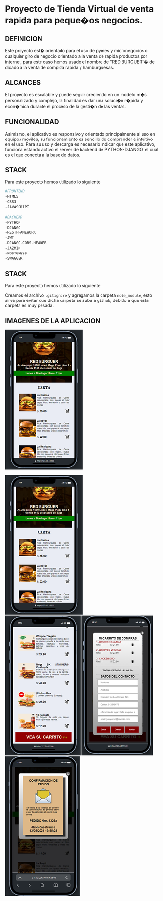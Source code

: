 # Proyecto de Tienda Virtual de venta rapida para peque�os negocios.

## DEFINICION
Este proyecto est� orientado para el uso de pymes y micronegocios o cualquier giro de negocio orientado a la venta de rapida productos por internet, para este caso hemos usado el nombre de "RED BURGUER"� de dicado a la venta de compida rapida y hamburguesas.

## ALCANCES

El proyecto es escalable y puede seguir creciendo en un modelo m�s personalizado y complejo, la finalidad es dar una soluci�n r�pida y econ�mica durante el proceso de la gesti�n de las ventas. 

## FUNCIONALIDAD
Asimismo, el aplicativo es responsivo y orientado principalmente al uso en equipos moviles, su funcionamiento es sencillo de comprender e intuitivo en el uso.
Para su uso y descarga es necesario indicar que este aplicativo, funciona estando activo el server de backend de PYTHON-DJANGO, el cual es el que conecta a la base de datos.

## STACK
Para este proyecto hemos utilizado lo siguiente .

```bash
#FRONTEND
-HTML5
-CSS3
-JAVASCRIPT

#BACKEND
-PYTHON
-DJANGO
-RESTFRAMEWORK
-JWT
-DJANGO-CORS-HEADER
-JAZMIN
-POSTGRESS
-SWAGGER
```

## STACK
Para este proyecto hemos utilizado lo siguiente .


Creamos el archivo `.gitignore` y agregamos la carpeta `node_module`, esto sirve para evitar que dicha carpeta se suba a `github`, debido a que esta carpeta es muy pesada.

## IMAGENES DE LA APLICACION


![Imagen de Ceular](https://github.com/batmanhot/tiendavirtual/blob/main/assets/app/Foto1.png)

<img widh='154' alt='foto1' src='https://github.com/batmanhot/tiendavirtual/blob/main/assets/app/Foto1.png'>
<img widh='154' alt='foto1' src='https://github.com/batmanhot/tiendavirtual/blob/main/assets/app/Foto2.png'>
<img widh='154' alt='foto1' src='https://github.com/batmanhot/tiendavirtual/blob/main/assets/app/Foto3.png'>
<img widh='154' alt='foto1' src='https://github.com/batmanhot/tiendavirtual/blob/main/assets/app/Foto4.png'>



